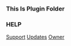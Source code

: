 ### This Is Plugin Folder

### HELP 
[Support](https://t.me/ErinaSupport)
[Updates](https://t.me/Alfrozen)
[Owner](https://t.me/AlfrozenX)
